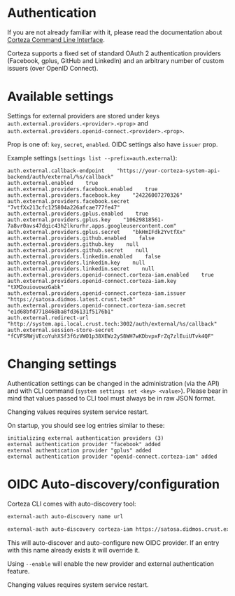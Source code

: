 # Authentication

If you are not already familiar with it, please read the documentation about [Corteza Command Line Interface](CLI.md).

Corteza supports a fixed set of standard OAuth 2 authentication providers (Facebook, gplus, GitHub and LinkedIn) and an arbitrary number of custom issuers (over OpenID Connect).

# Available settings 

Settings for external providers are stored under keys 
`auth.external.providers.<provider>.<prop>` and 
`auth.external.providers.openid-connect.<provider>.<prop>`. 

Prop is one of: `key`, `secret`, `enabled`. OIDC settings also have `issuer` prop.

Example settings (`settings list --prefix=auth.external`):
```
auth.external.callback-endpoint    "https://your-corteza-system-api-backend/auth/external/%s/callback"
auth.external.enabled    true
auth.external.providers.facebook.enabled    true
auth.external.providers.facebook.key    "24226007270326"
auth.external.providers.facebook.secret    "7vtfXx213cfc125804a226afcae777fe47"
auth.external.providers.gplus.enabled    true
auth.external.providers.gplus.key    "10629818561-7a8vr0avs47dqic43h2lkrurhr.apps.googleusercontent.com"
auth.external.providers.gplus.secret    "bkHmIFdk2YvtfXx"
auth.external.providers.github.enabled    false
auth.external.providers.github.key    null
auth.external.providers.github.secret    null
auth.external.providers.linkedin.enabled    false
auth.external.providers.linkedin.key    null
auth.external.providers.linkedin.secret    null
auth.external.providers.openid-connect.corteza-iam.enabled    true
auth.external.providers.openid-connect.corteza-iam.key    "tXM2ouiovowzGabk"
auth.external.providers.openid-connect.corteza-iam.issuer "https://satosa.didmos.latest.crust.tech"
auth.external.providers.openid-connect.corteza-iam.secret    "e1d68bfd7718468ba8fd36131f5176b1"
auth.external.redirect-url    "http://system.api.local.crust.tech:3002/auth/external/%s/callback"
auth.external.session-store-secret    "fCVFSRWjVEcoYuhXSf3f6zVWO1p38XEWz2yS8WH7wKDbvpxFrZq7zlEuiUTvk4QF"
```

# Changing settings

Authentication settings can be changed in the administration (via the API) and with CLI command (`system settings set <key> <value>`). Please bear in mind that values passed to CLI tool must always be in raw JSON format.

Changing values requires system service restart.

On startup, you should see log entries similar to these:
```
initializing external authentication providers (3)
external authentication provider "facebook" added
external authentication provider "gplus" added
external authentication provider "openid-connect.corteza-iam" added
```


# OIDC Auto-discovery/configuration

Corteza CLI comes with auto-discovery tool:
```bash
external-auth auto-discovery name url
```

```bash
external-auth auto-discovery corteza-iam https://satosa.didmos.crust.example.tld --enable
```

This will auto-discover and auto-configure new OIDC provider. 
If an entry with this name already exists it will override it.

Using `--enable` will enable the new provider and external authentication feature.

Changing values requires system service restart.
